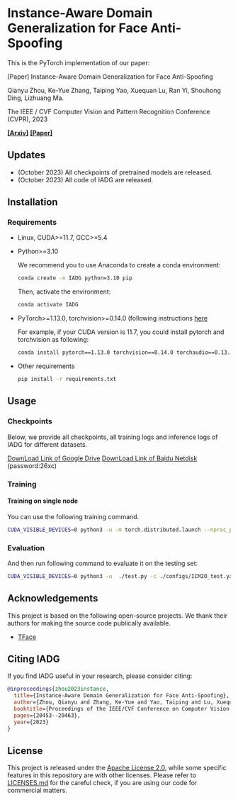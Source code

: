 # Instance-Aware Domain Generalization for Face Anti-Spoofing

This is the PyTorch implementation of our paper:

[Paper] Instance-Aware Domain Generalization for Face Anti-Spoofing

Qianyu Zhou, Ke-Yue Zhang, Taiping Yao, Xuequan Lu, Ran Yi, Shouhong Ding, Lizhuang Ma.

The IEEE / CVF Computer Vision and Pattern Recognition Conference (CVPR), 2023

**[[Arxiv]](https://arxiv.org/pdf/2304.05640.pdf)**
**[[Paper]](https://openaccess.thecvf.com/content/CVPR2023/papers/Zhou_Instance-Aware_Domain_Generalization_for_Face_Anti-Spoofing_CVPR_2023_paper.pdf)**

## Updates
- (October 2023) All checkpoints of pretrained models are released. 
- (October 2023) All code of IADG are released. 


## Installation

### Requirements

* Linux, CUDA>=11.7, GCC>=5.4
  
* Python>=3.10

    We recommend you to use Anaconda to create a conda environment:
    ```bash
    conda create -n IADG python=3.10 pip
    ```
    Then, activate the environment:
    ```bash
    conda activate IADG
    ```
  
* PyTorch>=1.13.0, torchvision>=0.14.0 (following instructions [here](https://pytorch.org/)

    For example, if your CUDA version is 11.7, you could install pytorch and torchvision as following:
    ```bash
    conda install pytorch==1.13.0 torchvision==0.14.0 torchaudio==0.13.0 -c pytorch
    ```
  
* Other requirements
    ```bash
    pip install -r requirements.txt
    ```


## Usage

### Checkpoints
Below, we provide all checkpoints, all training logs and inference logs of IADG for different datasets.

[DownLoad Link of Google Drive](https://drive.google.com/drive/folders/15QjIXXbatQmXzwtR7pydsB4Jqscm7Vb6?usp=sharing)
[DownLoad Link of Baidu Netdisk](https://pan.baidu.com/s/1a3snwN6O1IUOtxt6VU-t8Q) (password:26xc)


### Training

#### Training on single node
You can use the following training command.  
   
```bash
CUDA_VISIBLE_DEVICES=0 python3 -u -m torch.distributed.launch --nproc_per_node=1 --master_port 17850 ./train.py -c ./configs/ICM2O.yaml
```  

### Evaluation
And then run following command to evaluate it on the testing set:
```bash
CUDA_VISIBLE_DEVICES=0 python3 -u  ./test.py -c ./configs/ICM2O_test.yaml --ckpt checkpoint_file
```

## Acknowledgements

This project is based on the following open-source projects. We thank their
authors for making the source code publically available.

* [TFace](https://github.com/Tencent/TFace/tree/master)


## Citing IADG
If you find IADG useful in your research, please consider citing:
```bibtex
@inproceedings{zhou2023instance,
  title={Instance-Aware Domain Generalization for Face Anti-Spoofing},
  author={Zhou, Qianyu and Zhang, Ke-Yue and Yao, Taiping and Lu, Xuequan and Yi, Ran and Ding, Shouhong and Ma, Lizhuang},
  booktitle={Proceedings of the IEEE/CVF Conference on Computer Vision and Pattern Recognition (CVPR)},
  pages={20453--20463},
  year={2023}
}
```

## License

This project is released under the [Apache License 2.0](LICENSE), while some 
specific features in this repository are with other licenses. Please refer to 
[LICENSES.md](LICENSES.md) for the careful check, if you are using our code for 
commercial matters.

